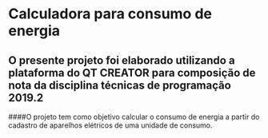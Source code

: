 #  Calculadora para consumo de energia

## O presente projeto foi elaborado utilizando a plataforma do QT CREATOR para composição de nota da disciplina técnicas de programação 2019.2

####O projeto tem como objetivo calcular o consumo de energia a partir do cadastro de aparelhos elétricos de uma unidade de consumo.

